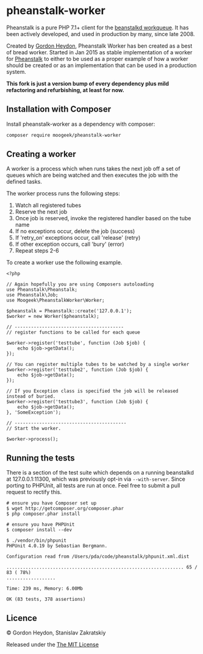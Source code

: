 pheanstalk-worker
==========

Pheanstalk is a pure PHP 7.1+ client for the [beanstalkd workqueue][1].  It has
been actively developed, and used in production by many, since late 2008.

Created by [Gordon Heydon][2], Pheanstalk Worker has ben created as a best of
bread worker. Started in Jan 2015 as stable implementation of a worker for
[Pheanstalk][3] to either to be used as a proper example of how a worker should
be created or as an implementation that can be used in a production system.

**This fork is just a version bump of every dependency plus mild refactoring
and refurbishing, at least for now.**

  [1]: https://beanstalkd.github.io/
  [2]: http://heydon.com.au/
  [3]: https://github.com/pheanstalk/pheanstalk


Installation with Composer
-------------

Install pheanstalk-worker as a dependency with composer:

```bash
composer require moogeek/pheanstalk-worker
```


Creating a worker
-----------------

A worker is a process which when runs takes the next job off a set of queues which are being watched and then executes
the job with the defined tasks.

The worker process runs the following steps:

1. Watch all registered tubes
2. Reserve the next job
3. Once job is reserved, invoke the registered handler based on the tube name
4. If no exceptions occur, delete the job (success)
5. If 'retry_on' exceptions occur, call 'release' (retry)
6. If other exception occurs, call 'bury' (error)
7. Repeat steps 2-6

To create a worker use the following example.

```
<?php

// Again hopefully you are using Composers autoloading
use Pheanstalk\Pheanstalk;
use Pheanstalk\Job;
use Moogeek\PheanstalkWorker\Worker;

$pheanstalk = Pheanstalk::create('127.0.0.1');
$worker = new Worker($pheanstalk);

// ----------------------------------------
// register functions to be called for each queue

$worker->register('testtube', function (Job $job) {
    echo $job->getData();
});

// You can register multiple tubes to be watched by a single worker
$worker->register('testtube2', function (Job $job) {
    echo $job->getData();
});

// If you Exception class is specified the job will be released instead of buried.
$worker->register('testtube3', function (Job $job) {
    echo $job->getData();
}, 'SomeException');

// -----------------------------------------
// Start the worker.

$worker->process();
```

Running the tests
-----------------

There is a section of the test suite which depends on a running beanstalkd
at 127.0.0.1:11300, which was previously opt-in via `--with-server`.
Since porting to PHPUnit, all tests are run at once. Feel free to submit
a pull request to rectify this.

```
# ensure you have Composer set up
$ wget http://getcomposer.org/composer.phar
$ php composer.phar install

# ensure you have PHPUnit
$ composer install --dev

$ ./vendor/bin/phpunit
PHPUnit 4.0.19 by Sebastian Bergmann.

Configuration read from /Users/pda/code/pheanstalk/phpunit.xml.dist

................................................................. 65 / 83 ( 78%)
..................

Time: 239 ms, Memory: 6.00Mb

OK (83 tests, 378 assertions)
```


Licence
-------

© Gordon Heydon, Stanislav Zakratskiy

Released under the [The MIT License](http://www.opensource.org/licenses/mit-license.php)
